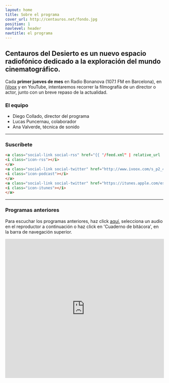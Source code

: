 ```yaml
---
layout: home
title: Sobre el programa
cover_url: http://centauros.net/fondo.jpg
position: 1
navlevel: header
navtitle: el programa
---
```

## Centauros del Desierto es un nuevo espacio radiofónico dedicado a la exploración del mundo cinematográfico.

Cada **primer jueves de mes** en Radio Bonanova (107.1 FM en Barcelona), en [iVoox](https://www.ivoox.com/podcast-centauros-del-desierto_sq_f1495004_1.html "iVoox") y en YouTube, intentaremos recorrer la filmografía de un director o actor, junto con un breve repaso de la actualidad.

### El equipo
* Diego Collado, director del programa
* Lucas Puncernau, colaborador
* Ana Valverde, técnica de sonido

---
### Suscríbete

```html
<a class="social-link social-rss" href="{{ "/feed.xml" | relative_url  }}" target="_blank">
<i class="icon-rss"></i>
</a>
<a class="social-link social-twitter" href="http://www.ivoox.com/s_p2_495004_1.html">
<i class="icon-podcast"></i>
</a>
<a class="social-link social-twitter" href="https://itunes.apple.com/es/podcast/centauros-del-desierto/id1341624405?l=en&mt=2">
<i class="icon-itunes"></i>
</a>
```

---
### Programas anteriores

Para escuchar los programas anteriores, haz click [aquí](/bitacora/ "Cuaderno de bitácora"), selecciona un audio en el reproductor a continuación o haz click en 'Cuaderno de bitácora', en la barra de navegación superior.

<iframe src="http://www.ivoox.com/player_es_podcast_495004_1.html" width="100%" style="border: 1px solid #D7D7D7;" height="440" frameborder="0" allowfullscreen="0" scrolling="no" ></iframe>

